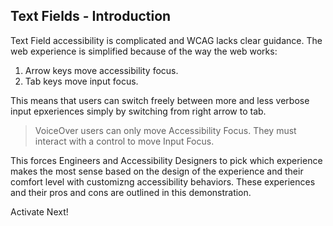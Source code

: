 ## Text Fields - Introduction

Text Field accessibility is complicated and WCAG lacks clear guidance. The web experience is simplified because of the way the web works:

1. Arrow keys move accessibility focus.
2. Tab keys move input focus.

This means that users can switch freely between more and less verbose input epxeriences simply by switching from right arrow to tab.

> VoiceOver users can only move Accessibility Focus. They must interact with a control to move Input Focus.

This forces Engineers and Accessibility Designers to pick which experience makes the most sense based on the design of the experience and their comfort level with customizng accessibility behaviors. These experiences and their pros and cons are outlined in this demonstration. 

Activate Next!